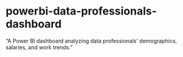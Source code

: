 # powerbi-data-professionals-dashboard
“A Power BI dashboard analyzing data professionals’ demographics, salaries, and work trends.”
